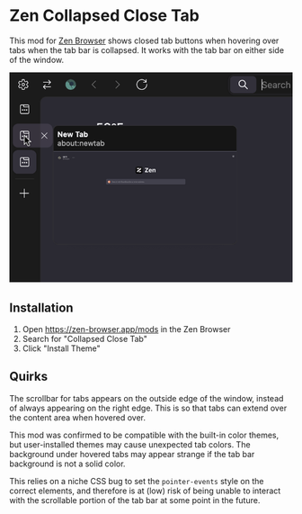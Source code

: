 # Zen Collapsed Close Tab

This mod for [Zen Browser](https://zen-browser.app) shows closed tab buttons when hovering over tabs when the tab bar is collapsed. It works with the tab bar on either side of the window.

![Demo collapsed sidebar with visible close button on a tab](demo.png)

## Installation

1. Open https://zen-browser.app/mods in the Zen Browser
2. Search for "Collapsed Close Tab"
3. Click "Install Theme"

## Quirks

The scrollbar for tabs appears on the outside edge of the window, instead of always appearing on the right edge. This is so that tabs can extend over the content area when hovered over.

This mod was confirmed to be compatible with the built-in color themes, but user-installed themes may cause unexpected tab colors. The background under hovered tabs may appear strange if the tab bar background is not a solid color.

This relies on a niche CSS bug to set the `pointer-events` style on the correct elements, and therefore is at (low) risk of being unable to interact with the scrollable portion of the tab bar at some point in the future.
